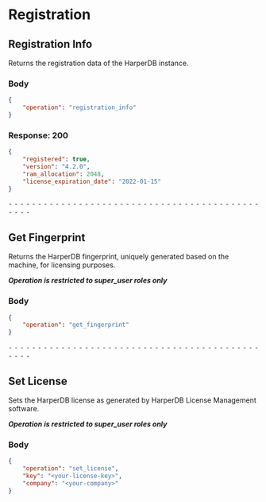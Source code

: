 # Registration 


## Registration Info
Returns the registration data of the HarperDB instance.

### Body

```json
{
	"operation": "registration_info"
}
```

### Response: 200
```json
{
    "registered": true,
    "version": "4.2.0",
    "ram_allocation": 2048,
    "license_expiration_date": "2022-01-15"
}
```


⁃ ⁃ ⁃ ⁃ ⁃ ⁃ ⁃ ⁃ ⁃ ⁃ ⁃ ⁃ ⁃ ⁃ ⁃ ⁃ ⁃ ⁃ ⁃ ⁃ ⁃ ⁃ ⁃ ⁃ ⁃ ⁃ ⁃ ⁃ ⁃ ⁃ ⁃ ⁃ ⁃ ⁃ ⁃ ⁃ ⁃ ⁃ ⁃ ⁃ ⁃ ⁃ ⁃ ⁃ ⁃ ⁃ ⁃

## Get Fingerprint
Returns the HarperDB fingerprint, uniquely generated based on the machine, for licensing purposes.

<i><b>Operation is restricted to super_user roles only</b></i>

### Body

```json
{
    "operation": "get_fingerprint"
}
```


⁃ ⁃ ⁃ ⁃ ⁃ ⁃ ⁃ ⁃ ⁃ ⁃ ⁃ ⁃ ⁃ ⁃ ⁃ ⁃ ⁃ ⁃ ⁃ ⁃ ⁃ ⁃ ⁃ ⁃ ⁃ ⁃ ⁃ ⁃ ⁃ ⁃ ⁃ ⁃ ⁃ ⁃ ⁃ ⁃ ⁃ ⁃ ⁃ ⁃ ⁃ ⁃ ⁃ ⁃ ⁃ ⁃ ⁃

## Set License
Sets the HarperDB license as generated by HarperDB License Management software.

<i><b>Operation is restricted to super_user roles only</b></i>

### Body

```json
{
    "operation": "set_license",
    "key": "<your-license-key>",
    "company": "<your-company>"
}
```

